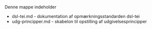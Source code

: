 Denne mappe indeholder 

* dsl-tei.md - dokumentation af opmærkningsstandarden dsl-tei
* udg-principper.md - skabelon til opstilling af udgivelsesprincipper
